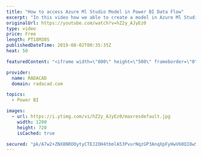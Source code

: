 ```yaml
---
title: "How to access Azure Ml Studio Model in Power BI Data Flow"
excerpt: "In this video how we able to create a model in Azure Ml Studio then. consume it in Power bI Service, data Flow, has been shown.  Link to blog https://radacad.com/ai-in-dataflow-azure-ml-studio-integration-with-power-bi-services-part-3 Lin to Azure ML book https://radacad.com/book-azure-machine-learning-studio-an-unleashed-guide"
originalUrl: https://youtube.com/watch?v=hZ2y_AJyEz0
type: video
price: Free
length: PT18M30S
publishedDateTime: 2019-08-02T00:35:35Z
heat: 50

featuredContent: "<iframe width=\"800\" height=\"500\" frameborder=\"0\" src=\"https://www.youtube.com/embed/hZ2y_AJyEz0\" allow=\"accelerometer; autoplay; encrypted-media; gyroscope; picture-in-picture\" allowfullscreen></iframe>"

provider:
  name: RADACAD
  domain: radacad.com

topics:
  - Power BI

images:
  - url: https://i.ytimg.com/vi/hZ2y_AJyEz0/maxresdefault.jpg
    width: 1280
    height: 720
    isCached: true

secured: "pk/A7w2+ZNX8NROOytyCTEJ2OH4tbmlA53PvurNqzGP3AnqXpFyHwV60QI8wS3qEULzNGhvhHtgCj3gwi+rcRaKbRItk38O2oK0v5+c+7EmJJsX8fsigUe5aDf9zAPhUTYElbAF/L5bKEoI0EMNZAA1eVfYKxvN8QfK2P2iJiVm6+E4JGvzMPEWjoNZJg1AZQzTHqZXgOwoIcnRCBfHMvp7BmTwZBXkh+05SMpt3C9tc52seOi9yRpQZdSLwCG91hyeHTSMAxXKNQPKcU0GhZgFHiy/EECp1LO7V86vDRYmKSiVImmU42QpNY7vkZouihs9EN4OgdCfWYV3uePE4m2HPFysfRcks5iNWMqQmJoRmJvxMW9WCohMBIjcdNg9ZkagtjKSb+LTGQX7PWWSADzdnzSkOHkHbC7o6p6dw8bA=;7Nfoe2bVdLb1Om705tNFGQ=="
---
```


